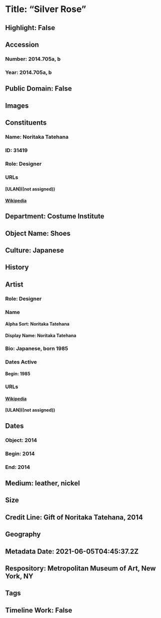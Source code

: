# Title: “Silver Rose”
## Highlight: False
## Accession
### Number: 2014.705a, b
### Year: 2014.705a, b
## Public Domain: False
## Images
## Constituents
### Name: Noritaka Tatehana
### ID: 31419
### Role: Designer
### URLs
#### [ULAN]((not assigned))
#### [Wikipedia](https://www.wikidata.org/wiki/Q17160809)
## Department: Costume Institute
## Object Name: Shoes
## Culture: Japanese
## History
## Artist
### Role: Designer
### Name
#### Alpha Sort: Noritaka Tatehana
#### Display Name: Noritaka Tatehana
### Bio: Japanese, born 1985
### Dates Active
#### Begin: 1985
### URLs
#### [Wikipedia](https://www.wikidata.org/wiki/Q17160809)
#### [ULAN]((not assigned))
## Dates
### Object: 2014
### Begin: 2014
### End: 2014
## Medium: leather, nickel
## Size
## Credit Line: Gift of Noritaka Tatehana, 2014
## Geography
## Metadata Date: 2021-06-05T04:45:37.2Z
## Respository: Metropolitan Museum of Art, New York, NY
## Tags
## Timeline Work: False